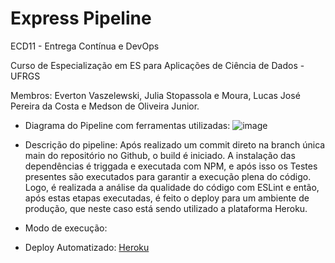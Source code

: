 # Express Pipeline

ECD11 - Entrega Contínua e DevOps

Curso de Especialização em ES para Aplicações de Ciência de Dados - UFRGS

Membros: Everton Vaszelewski, Julia Stopassola e Moura, Lucas José Pereira da Costa e Medson de Oliveira Junior.

- Diagrama do Pipeline com ferramentas utilizadas:
![image](https://github.com/user-attachments/assets/954c00fa-1f37-4ba2-a089-b268f2d2454c)

- Descrição do pipeline:
Após realizado um commit direto na branch única main do repositório no Github, o build é iniciado. A instalação das dependências é triggada e executada com NPM, e após isso os Testes presentes são executados para garantir a execução plena do código. Logo, é realizada a análise da qualidade do código com ESLint e então, após estas etapas executadas, é feito o deploy para um ambiente de produção, que neste caso está sendo utilizado a plataforma Heroku.

- Modo de execução:
  
- Deploy Automatizado: [Heroku](https://shielded-tor-48351-13d2dec269ea.herokuapp.com/)
